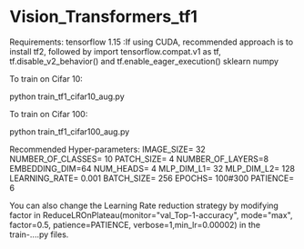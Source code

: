 # Vision_Transformers_tf1


Requirements:
tensorflow 1.15  :If using CUDA, recommended approach is to install tf2, followed by import tensorflow.compat.v1 as tf, tf.disable_v2_behavior() and tf.enable_eager_execution()
sklearn
numpy


To train on Cifar 10:

python train_tf1_cifar10_aug.py


To train on Cifar 100:

python train_tf1_cifar100_aug.py


Recommended Hyper-parameters:
    IMAGE_SIZE= 32
    NUMBER_OF_CLASSES= 10
    PATCH_SIZE= 4
    NUMBER_OF_LAYERS=8
    EMBEDDING_DIM=64
    NUM_HEADS= 4
    MLP_DIM_L1= 32
    MLP_DIM_L2= 128
    LEARNING_RATE= 0.001 
    BATCH_SIZE= 256
    EPOCHS= 100#300
    PATIENCE= 6
    
    
   
  You can also change the Learning Rate reduction strategy by modifying factor in ReduceLROnPlateau(monitor="val_Top-1-accuracy", mode="max", factor=0.5, patience=PATIENCE, verbose=1,min_lr=0.00002) in the train-....py files.

